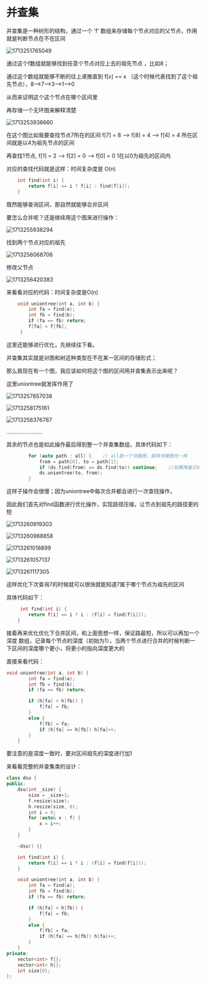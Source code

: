 # 并查集

并查集是一种树形的结构，通过一个 'f' 数组来存储每个节点对应的父节点，作用就是判断节点在不在区间

![1713251765049](images/并查集/1713251765049.png)

通过这个f数组就能够找到任意个节点对应上去的祖先节点 ，比如8；

通过这个数组就能够不断的往上递推直到   f[x] == x  （这个时候代表找到了这个祖先节点），8-->7-->3-->1-->0

从而来证明这个这个节点在哪个区间里

再存储一个无环图来解释清楚

![1713253936660](images/并查集/1713253936660.png)

在这个图比如我要查找节点7所在的区间 f[7] = 8  -->  f[8] = 4  -->  f[4] = 4 所在区间就是以4为祖先节点的区间

再查找1节点, f[1] = 2  -->  f[2] = 0  --> f[0] = 0  1在以0为祖先的区间内

对应的查找代码就是这样：时间复杂度是 O(n)

```cpp
    int find(int i) {
        return f[i] == i ? f[i] : find(f[i]);
    }
```

既然能够查询区间，那自然就能够合并区间

要怎么合并呢？还是继续用这个图来进行操作：

![1713255938294](images/并查集/1713255938294.png)

找到两个节点对应的祖先

![1713256068706](images/并查集/1713256068706.png)

修改父节点

![1713256420383](images/并查集/1713256420383.png)

来看看对应的代码：时间复杂度是O(n)

```cpp
    void uniontree(int a, int b) {
        int fa = find(a);
        int fb = find(b);
        if (fa == fb) return;
        f[fa] = f[fb];
     }
```

这里还能够进行优化，先继续往下看。

并查集其实就是对图和树这种类型在不在某一区间的存储形式；

那么我现在有一个图，我应该如何将这个图的区间用并查集表示出来呢？

这里uniontree就发挥作用了

![1713257857038](images/并查集/1713257857038.png)

![1713258175161](images/并查集/1713258175161.png)

![1713258376787](images/并查集/1713258376787.png)

.......................

其余的节点也是如此操作最后得到整一个并查集数组，具体代码如下：

```cpp
        for (auto path : all) {    // all是一个邻接图，矩阵邻接图也一样
            from = path[0], to = path[1];
            if (ds.find(from) == ds.find(to)) continue;    //如果两者已经在这个区间内，则跳过
            ds.uniontree(to, from);
        }
```

这样子操作会很慢；因为uniontree中每次合并都会进行一次查找操作，

因此我们首先对find函数进行优化操作，实现路径压缩，让节点到祖先的路径更的短

![1713260919303](images/并查集/1713260919303.png)

![1713260968858](images/并查集/1713260968858.png)

![1713261018899](images/并查集/1713261018899.png)

![1713261057137](images/并查集/1713261057137.png)

![1713261117305](images/并查集/1713261117305.png)

这样优化下次查询7的时候就可以很快就能知道7属于哪个节点为祖先的区间

具体代码如下：

```cpp
     int find(int i) {
        return f[i] == i ? i : (f[i] = find(f[i]));
    }
```

接着再来优化优化下合并区间，和上面思想一样，保证路最短，所以可以再加一个 深度 数组，记录每个节点的深度（初始为1），当两个节点进行合并的时候判断一下区间的深度哪个更小，将更小的指向深度更大的

直接来看代码：

```cpp
void uniontree(int a, int b) {
        int fa = find(a);
        int fb = find(b);
        if (fa == fb) return;

        if (h[fa] < h[fb]) {
            f[fa] = fb;
        }
        else {
            f[fb] = fa;
            if (h[fa] == h[fb]) h[fa]++;
        }
    }
```

要注意的是深度一致时，要对区间祖先的深度进行加1

来看看完整的并查集类的设计：

```cpp
class dsu {
public:
    dsu(int _size) {
        size = _size+1;
        f.resize(size);
        h.resize(size, 0);
        int i = 0;
        for (auto& x : f) {
            x = i++;
        }
    }

    ~dsu() {}

    int find(int i) {
        return f[i] == i ? i : (f[i] = find(f[i]));
    }

    void uniontree(int a, int b) {
        int fa = find(a);
        int fb = find(b);
        if (fa == fb) return;

        if (h[fa] < h[fb]) {
            f[fa] = fb;
        }
        else {
            f[fb] = fa;
            if (h[fa] == h[fb]) h[fa]++;
        }
    }
private:
    vector<int> f{};
    vector<int> h{};
    int size{0};
};
```
